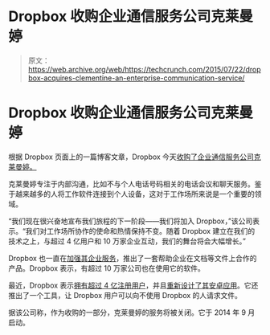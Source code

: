 # Dropbox 收购企业通信服务公司克莱曼婷

> 原文：<https://web.archive.org/web/https://techcrunch.com/2015/07/22/dropbox-acquires-clementine-an-enterprise-communication-service/>

# Dropbox 收购企业通信服务公司克莱曼婷

根据 Dropbox 页面上的一篇博客文章，Dropbox 今天[收购了企业通信服务公司克莱曼婷。](https://web.archive.org/web/20230326023748/http://www.clementine.io/blog/clementine-is-joining-dropbox)

克莱曼婷专注于内部沟通，比如不与个人电话号码相关的电话会议和聊天服务。鉴于越来越多的人将工作软件连接到个人设备，这对于工作场所来说是一个重要的领域。

“我们现在很兴奋地宣布我们旅程的下一阶段——我们将加入 Dropbox，”该公司表示。“我们对工作场所协作的使命和热情保持不变。随着 Dropbox 建立在我们的技术之上，与超过 4 亿用户和 10 万家企业互动，我们的舞台将会大幅增长。”

Dropbox 也一直在[加强其企业服务](https://web.archive.org/web/20230326023748/https://techcrunch.com/2015/06/04/dropbox-adds-more-features-to-attract-enterprise-customers/#.yx4hxw:FneH)，推出了一套帮助企业在文档等文件上合作的产品。Dropbox 表示，有超过 10 万家公司也在使用它的软件。

最近，Dropbox 表示[拥有超过 4 亿注册用户](https://web.archive.org/web/20230326023748/https://techcrunch.com/2015/06/24/dropbox-hits-400-million-registered-users/)，并且[重新设计了其安卓应用](https://web.archive.org/web/20230326023748/https://techcrunch.com/2015/06/23/dropbox-redesigns-its-android-app/)。它还推出了一个工具，让 Dropbox 用户可以向不使用 Dropbox 的人请求文件。

据该公司称，作为收购的一部分，克莱曼婷的服务将被关闭。它于 2014 年 9 月启动。